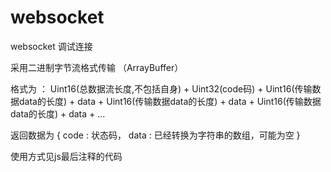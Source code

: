 # websocket

websocket 调试连接 

采用二进制字节流格式传输 （ArrayBuffer）

格式为 ： Uint16(总数据流长度,不包括自身) + Uint32(code码) + Uint16(传输数据data的长度) + data + Uint16(传输数据data的长度) + data + Uint16(传输数据data的长度) + data + ...

返回数据为
{
  code : 状态码，
  data : 已经转换为字符串的数组，可能为空
}

使用方式见js最后注释的代码
